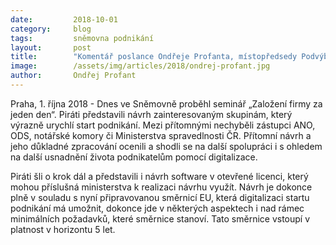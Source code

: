 ```yaml
---
date:         2018-10-01
category:     blog
tags:         sněmovna podnikání
layout:       post
title:        "Komentář poslance Ondřeje Profanta, místopředsedy Podvýboru pro e-Government: Piráti urychlí podnikání – k založení firmy může pomoci otevřený software"
image:        /assets/img/articles/2018/ondrej-profant.jpg
author:       Ondřej Profant
---
```



Praha, 1. října 2018 - Dnes ve Sněmovně proběhl seminář „Založení firmy za jeden den“.  Piráti představili návrh zainteresovaným skupinám, který výrazně urychlí start podnikání. Mezi přítomnými nechyběli zástupci ANO, ODS, notářské komory či Ministerstva spravedlnosti ČR. Přítomní návrh a jeho důkladné zpracování ocenili a shodli se na další spolupráci i s ohledem na další usnadnění života podnikatelům pomocí digitalizace.

Piráti šli o krok dál a představili i návrh software v otevřené licenci, který mohou příslušná ministerstva k realizaci návrhu využít. Návrh je dokonce plně v souladu s nyní připravovanou směrnicí EU, která digitalizaci startu podnikání má umožnit, dokonce jde v některých aspektech i nad rámec minimálních požadavků, které směrnice stanoví. Tato směrnice vstoupí v platnost v horizontu 5 let.
